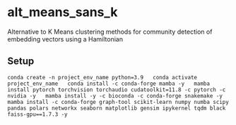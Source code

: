 # alt_means_sans_k
Alternative to K Means clustering methods for community detection of embedding vectors using a Hamiltonian 


## Setup
`conda create -n project_env_name python=3.9  
conda activate project_env_name  
conda install -c conda-forge mamba -y  
mamba install pytorch torchvision torchaudio cudatoolkit=11.8 -c pytorch -c nvidia -y  
mamba install -y -c bioconda -c conda-forge snakemake -y  
mamba install -c conda-forge graph-tool scikit-learn numpy numba scipy pandas polars networkx seaborn matplotlib gensim ipykernel tqdm black faiss-gpu==1.7.3 -y  
`
